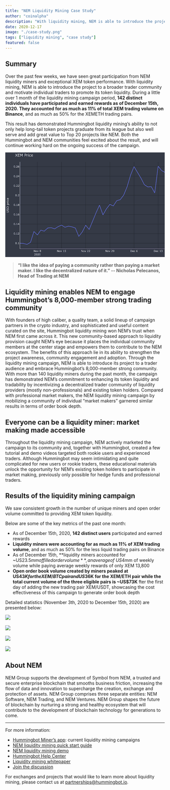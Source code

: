 ```yaml
---
title: "NEM Liquidity Mining Case Study"
author: "coinalpha"
description: "With liquidity mining, NEM is able to introduce the project to a broader trader community and motivate individual traders to promote its token liquidity. So far, 142 distinct individuals have participated and earned rewards as of December 15th, 2020. They accounted for as much as 11% of total XEM trading volume on Binance."
date: 2020-12-17
image: "./case-study.png"
tags: ["liquidity mining", "case study"]
featured: false
---
```


## Summary

Over the past few weeks, we have seen great participation from NEM liquidity miners and exceptional XEM token performance. With liquidity mining, NEM is able to introduce the project to a broader trader community and motivate individual traders to promote its token liquidity. During a little over 1 month of the liquidity mining campaign period, **142 distinct individuals have participated and earned rewards as of December 15th, 2020. They accounted for as much as 11% of total XEM trading volume on Binance**, and as much as 50% for the XEMETH trading pairs. 

This result has demonstrated Hummingbot liquidity mining’s ability to not only help long-tail token projects graduate from its league but also well serve and add great value to Top 20 projects like NEM. Both the Hummingbot and NEM communities feel excited about the result, and will continue working hard on the ongoing success of the campaign. 

<!-- more -->

![](price-for-xem.png)

> **“I like the idea of paying a community rather than paying a market maker. I like the decentralized nature of it.” -- Nicholas Pelecanos, Head of Trading at NEM**


## Liquidity mining enables NEM to engage Hummingbot’s 8,000-member strong trading community

With founders of high caliber, a quality team, a solid lineup of campaign partners in the crypto industry, and sophisticated and useful content curated on the site, Hummingbot liquidity mining won NEM’s trust when NEM first came across it. This new community-based approach to liquidity provision caught NEM’s eye because it places the individual community members at the center stage and empowers them to contribute to the NEM ecosystem. 
The benefits of this approach lie in its ability to strengthen the project awareness, community engagement and adoption. Through the liquidity mining campaign, NEM is able to introduce its project to a trader audience and embrace Hummingbot’s 8,000-member strong community. With more than 140 liquidity miners during the past month, the campaign has demonstrated NEM’s commitment to enhancing its token liquidity and tradability by incentivizing a decentralized trader community of liquidity providers (mostly non-professionals) and existing token holders.  Compared with professional market makers, the NEM liquidity mining campaign by mobilizing a community of individual “market makers” garnered similar results in terms of order book depth.  

## Everyone can be a liquidity miner: market making made accessible  

Throughout the liquidity mining campaign, NEM actively marketed the campaign to its community and, together with Hummingbot, created a few tutorial and demo videos targeted both rookie users and experienced traders. Although Hummingbot may seem intimidating and quite complicated for new users or rookie traders, these educational materials unlock the opportunity for NEM’s existing token holders to participate in market making, previously only possible for hedge funds and professional traders. 


## Results of the liquidity mining campaign

We saw consistent growth in the number of unique miners and open order volume committed to providing XEM token liquidity.

Below are some of the key metrics of the past one month:

* As of December 15th, 2020, **142 distinct users** participated and earned rewards
* **Liquidity miners were accounting for as much as 11% of XEM trading volume**, and as much as 50% for the less liquid trading pairs on Binance
* As of December 15th, **liquidity miners accounted for ~US$23.5mm of filled order volume**, an average of ~US$4mm of weekly volume while paying average weekly rewards of only XEM 13,800
* **Open order book volume created by miners peaked at US$43K for the XEM/BTC pair and US$36K for the XEM/ETH pair while the total current volume of the three eligible pairs is ~US$73K** fter the first day of adding the new trading pair XEM/USDT, showcasing the cost effectiveness of this campaign to generate order book depth

Detailed statistics (November 3th, 2020 to December 15th, 2020) are presented below:

![](/miner-distinct.png)


![](/stacked-oov.png)


![](/stacked-fov.png)


![](/order-volume-filled.png)

## About NEM
NEM Group supports the development of Symbol from NEM, a trusted and secure enterprise blockchain that smooths business friction, increasing the flow of data and innovation to supercharge the creation, exchange and protection of assets.
NEM Group comprises three separate entities: NEM Software, NEM Trading, and NEM Ventures. NEM Group shapes the future of blockchain by nurturing a strong and healthy ecosystem that will contribute to the development of blockchain technology for generations to come.


---

For more information:
* [Hummingbot Miner’s app](https://miner.hummingbot.io/): current liquidity mining campaigns
* [NEM liquidity mining quick start guide](https://www.youtube.com/watch?v=7Hc1IciDM7w)
* [NEM liquidity mining demo](https://www.youtube.com/watch?v=YKt42GOIX_Q)
* [Hummingbot Help Center](https://hummingbot.zendesk.com/hc/en-us)
* [Liquidity mining whitepaper](https://hummingbot.io/liquidity-mining.pdf)
* [Join the discussion](https://discord.hummingbot.io)

For exchanges and projects that would like to learn more about liquidity mining, please contact us at partnerships@hummingbot.io.
